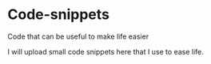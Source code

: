 # Code-snippets
Code that can be useful to make life easier

I will upload small code snippets here that I use to ease life.
